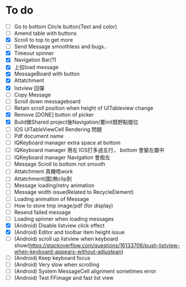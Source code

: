 # To do
- [ ] Go to bottom Circle button(Text and color) 
- [ ] Amend table with buttons
- [X] Scroll to top to get more
- [ ] Send Message smoothless and bugs..
- [X] Timeout spinner
- [X] Navigation Bar(?)
- [X] 上拉load message
- [X] MessageBoard with button
- [X] Attatchment
- [X] listview 回彈
- [ ] Copy Message 
- [ ] Scroll down messageboard
- [ ] Retain scroll position when height of UITableview change
- [X] Remove [DONE] button of picker
- [X] Build做Shared project後Navigation/要init既野點擺位
- [ ] IOS UITableViewCell Rendering 問題
- [ ] Pdf document name
- [ ] IQKeyboard manager extra space at bottom
- [ ] IQKeyboard manager 用左 IOS打多過五行， bottom 會變左置中
- [ ] IQKeyboard manager Navigation 會痴左
- [ ] Message Scroll to bottom not smooth
- [ ] Attatchment 真機唔work
- [ ] Attatchment(圖)無clip到
- [ ] Message loading/retry animation
- [ ] Message width issue(Related to RecycleElement)
- [ ] Loading animation of Message
- [ ] How to store tmp image/pdf (for display)
- [ ] Resend failed message
- [ ] Loading spinner when loading messages
- [X] (Android) Disable listview click effect
- [X] (Android) Editor and toolbar item height issue
- [ ] (Android) scroll up listview when keyboard show(https://stackoverflow.com/questions/16133706/push-listview-when-keyboard-appears-without-adjustpan)
- [ ] (Android) Keep keyboard focus
- [ ] (Android) Very slow when scrolling
- [ ] (Android) System MessageCell alignment sometimes error
- [ ] (Android) Test FFimage and fast list view